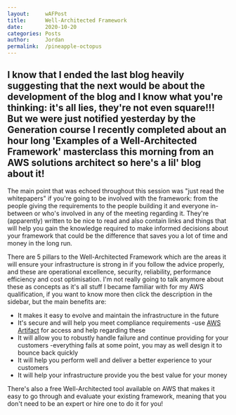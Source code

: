 ```yaml
---
layout: 	wAFPost
title:  	Well-Architected Framework
date:   	2020-10-20
categories: Posts
author: 	Jordan
permalink: 	/pineapple-octopus
---
```


## I know that I ended the last blog heavily suggesting that the next would be about the development of the blog and I know what you're thinking: it's all lies, they're not even square!!! But we were just notified yesterday by the Generation course I recently completed about an hour long 'Examples of a Well-Architected Framework' masterclass this morning from an AWS solutions architect so here's a lil' blog about it!

The main point that was echoed throughout this session was "just read the whitepapers" if you're going to be involved with the framework: from the people giving the requirements to the people building it and everyone in-between or who's involved in any of the meeting regarding it. They're (apparently) written to be nice to read and also contain links and things that will help you gain the knowledge required to make informed decisions about your framework that could be the difference that saves you a lot of time and money in the long run.

There are 5 pillars to the Well-Architected Framework which are the areas it will ensure your infrastructure is strong in if you follow the advice properly, and these are operational excellence, security, reliability, performance efficiency and cost optimisation. I'm not really going to talk anymore about these as concepts as it's all stuff I became familiar with for my AWS qualification, if you want to know more then click the description in the sidebar, but the main benefits are:

- It makes it easy to evolve and maintain the infrastructure in the future
- It's secure and will help you meet compliance requirements
    -use [AWS Artifact](https://aws.amazon.com/artifact/) for access and help regarding these
- It will allow you to robustly handle failure and continue providing for your customers
    -everything fails at some point, you may as well design it to bounce back quickly
- It will help you perform well and deliver a better experience to your customers
- It will help your infrastructure provide you the best value for your money

There's also a free Well-Architected tool available on AWS that makes it easy to go through and evaluate your existing framework, meaning that you don't need to be an expert or hire one to do it for you!

